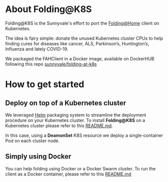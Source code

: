# About Folding@K8S

Folding@K8S is the Sunnyvale's effort to port the [Folding@Home](https://foldingathome.org) client on Kubernetes.

The idea is fairy simple: donate the unused Kubernetes cluster CPUs to help finding cures for diseases like cancer, ALS, Parkinson’s, Huntington’s, Influenza and lately COVID-19.

We packaged the FAHClient in a Docker image, available on DockerHUB following this repo [sunnyvale/folding-at-k8s](https://hub.docker.com/repository/docker/sunnyvale/folding-at-k8s)

# How to get started

## Deploy on top of a Kubernetes cluster

We leveraged [Helm](https://helm.sh) packaging system to streamline the deployment procedure on your Kubernetes cluster. To install **Folding@K8S** on a Kubernetes cluster please refer to this  [README.md](helm/README.md).

In this case, using a **DeamonSet** K8S resource we deploy a single-container Pod on each cluster node. 

## Simply using Docker

You can help folding using Docker or a Docker Swarm cluster.
To run the client as a Docker container, please refer to this  [README.md](docker/README.md)
